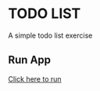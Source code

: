 # TODO LIST
A simple todo list exercise

## Run App
[Click here to run](https://cnwebdev.github.io/todolist/)
